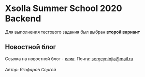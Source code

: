 # Xsolla Summer School 2020 Backend
Для выполнения тестового задания был выбран **второй вариант**
## Новостной блог
Ссылка на новостной блог - [*клик*](https://saviorcheg.000webhostapp.com/).
Почта: sergeyninjia@mail.ru
###### Автор: Ягофаров Сергей
